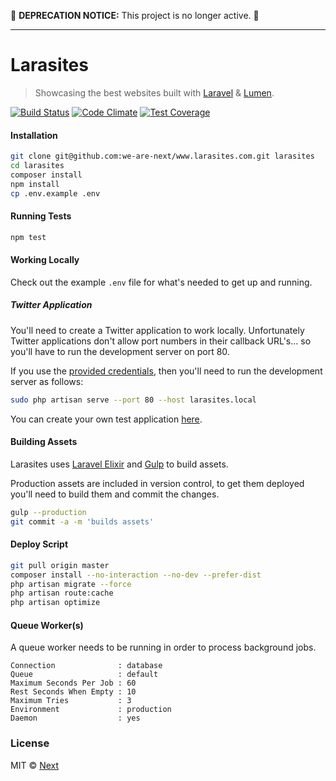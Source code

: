 🚨 **DEPRECATION NOTICE:** This project is no longer active. 🚨

---

# Larasites

> Showcasing the best websites built with [Laravel](http://laravel.com/)
> & [Lumen](http://lumen.laravel.com/).

[![Build Status](https://travis-ci.org/we-are-next/www.larasites.com.svg?branch=master)](https://travis-ci.org/we-are-next/www.larasites.com)
[![Code Climate](https://codeclimate.com/github/we-are-next/www.larasites.com/badges/gpa.svg)](https://codeclimate.com/github/we-are-next/www.larasites.com)
[![Test Coverage](https://codeclimate.com/github/we-are-next/www.larasites.com/badges/coverage.svg)](https://codeclimate.com/github/we-are-next/www.larasites.com/coverage)

#### Installation

```sh
git clone git@github.com:we-are-next/www.larasites.com.git larasites
cd larasites
composer install
npm install
cp .env.example .env
```

#### Running Tests

```sh
npm test
```

#### Working Locally

Check out the example `.env` file for what's needed to get up and running.

##### Twitter Application

You'll need to create a Twitter application to work locally.  Unfortunately
Twitter applications don't allow port numbers in their callback URL's... so
you'll have to run the development server on port 80.

If you use the [provided
credentials](https://github.com/we-are-next/www.larasites.com/blob/968e321208bd9e8c7ba1417030b2a0116021b3eb/.env.example#L20-L22),
then you'll need to run the development server as follows:

```sh
sudo php artisan serve --port 80 --host larasites.local
```

You can create your own test application
[here](https://apps.twitter.com/app/new).

#### Building Assets

Larasites uses [Laravel Elixir](http://laravel.com/docs/5.1/elixir) and
[Gulp](http://gulpjs.com/) to build assets.

Production assets are included in version control, to get them deployed you'll
need to build them and commit the changes.

```sh
gulp --production
git commit -a -m 'builds assets'
```

#### Deploy Script

```sh
git pull origin master
composer install --no-interaction --no-dev --prefer-dist
php artisan migrate --force
php artisan route:cache
php artisan optimize
```

#### Queue Worker(s)

A queue worker needs to be running in order to process background jobs.

```
Connection              : database
Queue                   : default
Maximum Seconds Per Job : 60
Rest Seconds When Empty : 10
Maximum Tries           : 3
Environment             : production
Daemon                  : yes
```

### License

MIT © [Next](http://www.wearenext.co.za)
